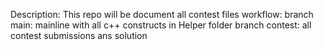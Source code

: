 
Description: This repo will be document all contest files
workflow:
  branch main: mainline with all c++ constructs in Helper folder
  branch contest: all contest submissions ans solution

